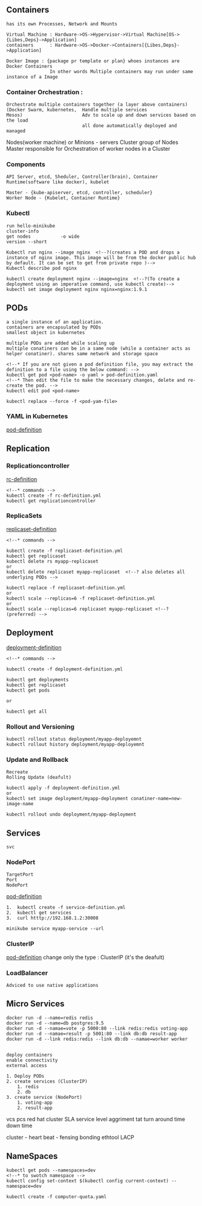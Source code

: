 ## Containers
	has its own Processes, Network and Mounts
	
	Virtual Machine : Hardware->OS->Hypervisor->Virtual Machine[OS->{Libes,Deps}->Application]
	containers		: Hardware->OS->Docker->Containers[{Libes,Deps}->Application]

	Docker Image : {package pr template or plan} whoes instances are Docker Containers
					In other words Multiple containers may run under same instance of a Image
				
### Container Orchestration : 
	Orchestrate multiple containers together (a layer above containers) 
	(Docker Swarm, kubernetes,	Handle multiple services
	Mesos)						Adv to scale up and down services based on the load
								all done automatically deployed and managed
							
							
Nodes(worker machine) or Minions - servers
Cluster group of Nodes
Master responsible for Orchestration of worker nodes in a Cluster
							
### Components
	API Server, etcd, Sheduler, Controller(brain), Container Runtime(software like docker), kubelet
	
	Master - {kube-apiserver, etcd, controller, scheduler}
	Worker Node - {Kubelet, Container Runtime}

### Kubectl
	run hello-minikube
	cluster-info
	get nodes			-o wide
	version --short
	
	Kubectl run nginx --image nginx  <!--?(creates a POD and drops a instance of nginx image. This image will be from the docker public hub by default. It can be set to get from private repo )-->
	Kubectl describe pod nginx
	
	kubectl create deployment nginx --image=nginx  <!--?(To create a deployment using an imperative command, use kubectl create)-->
	kubectl set image deployment nginx nginx=nginx:1.9.1

## PODs
	a single instance of an application. 
	containers are encapsulated by PODs
	smallest object in kubernetes
	
	multiple PODs are added while scaling up
	multiple conatiners can be in a same node (while a container acts as helper conatiner). shares same network and storage space

	<!--* If you are not given a pod definition file, you may extract the definition to a file using the below command: -->
	kubectl get pod <pod-name> -o yaml > pod-definition.yaml
	<!--* Then edit the file to make the necessary changes, delete and re-create the pod. -->
	kubectl edit pod <pod-name>

	kubectl replace --force -f <pod-yam-file>

### YAML in Kubernetes
[pod-definition](./ymlFiles/pod-definition.yml)

## Replication

### Replicationcontroller
[rc-definition](./ymlFiles/rc-definition.yml)

	<!--* commands -->
	kubectl create -f rc-definition.yml
	kubectl get replicationcontroller

### ReplicaSets
[replicaset-definition](./ymlFiles/replicaset-definition.yml)

	<!--* commands -->
	
	kubectl create -f replicaset-definition.yml
	kubectl get replicaset
	kubectl delete rs myapp-replicaset 
	or
	kubectl delete replicaset myapp-replicaset  <!--? also deletes all underlying PODs -->

	kubectl replace -f replicaset-definition.yml
	or
	kubectl scale --replicas=6 -f replicaset-definition.yml
	or
	kubectl scale --replicas=6 replicaset myapp-replicaset <!--? (preferred) -->

## Deployment
[deployment-definition](./ymlFiles/deployment-definition.yml)
	
	<!--* commands -->

	kubectl create -f deployment-definition.yml

	kubectl get deployments
	kubectl get replicaset
	kubectl get pods

	or

	kubectl get all

### Rollout and Versioning

	kubectl rollout status deployment/myapp-deployemnt
	kubectl rollout history deployment/myapp-deployemnt

### Update and Rollback

	Recreate
	Rolling Update (deafult)

	kubectl apply -f deployment-definition.yml
	or
	kubectl set image deployment/myapp-deployment conatiner-name=new-image-name
	  
	kubectl rollout undo deployment/myapp-deployment

## Services
	svc

### NodePort
	TargetPort
	Port
	NodePort
[pod-definition](./ymlFiles/pod-definition.yml)

	1.	kubectl create -f service-definition.yml
	2.	kubectl get services
	3.	curl htttp://192.168.1.2:30008

	minikube service myapp-service --url

### ClusterIP
[pod-definition](./ymlFiles/pod-definition.yml)
	change only the type : ClusterIP (it's the deafult)

### LoadBalancer
	Adviced to use native applications

##	Micro Services
	docker run -d --name=redis redis
	docker run -d --name=db postgres:9.5
	docker run -d --namae=vote -p 5000:80 --link redis:redis voting-app
	docker run -d --namae=result -p 5001:80 --link db:db result-app
	docker run -d --link redis:redis --link db:db --namae=worker worker


	deploy containers
	enable connectivity
	external access

	1. Deploy PODs
	2. create services (ClusterIP)
		1. redis
		2. db
	3. create service (NodePort)
		1. voting-app
		2. result-app


vcs 
pcs	red hat cluster
SLA service level aggriment
tat turn around time
down time


cluster - heart beat - 
	fensing
	bonding
	ethtool
	LACP

## NameSpaces

	kubectl get pods --namespaces=dev
	<!--* to swotch namespace -->
	kubectl config set-context $(kubectl config current-context) --namespace=dev

	kubectl create -f computer-quota.yaml
















